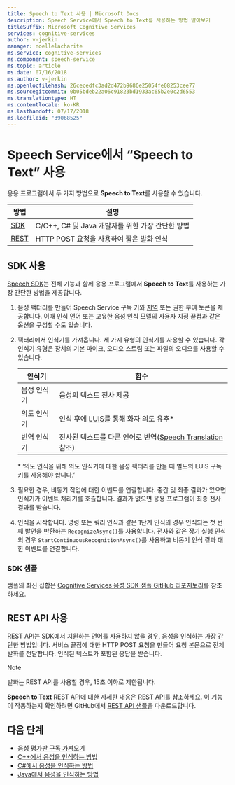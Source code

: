 ```yaml
---
title: Speech to Text 사용 | Microsoft Docs
description: Speech Service에서 Speech to Text를 사용하는 방법 알아보기
titleSuffix: Microsoft Cognitive Services
services: cognitive-services
author: v-jerkin
manager: noellelacharite
ms.service: cognitive-services
ms.component: speech-service
ms.topic: article
ms.date: 07/16/2018
ms.author: v-jerkin
ms.openlocfilehash: 26cecedfc3ad2d472b9686e25054fe08253cee77
ms.sourcegitcommit: 0b05bdeb22a06c91823bd1933ac65b2e0c2d6553
ms.translationtype: HT
ms.contentlocale: ko-KR
ms.lasthandoff: 07/17/2018
ms.locfileid: "39068525"
---
```

# <a name="use-speech-to-text-in-the-speech-service"></a>Speech Service에서 “Speech to Text” 사용

응용 프로그램에서 두 가지 방법으로 **Speech to Text**를 사용할 수 있습니다.

| 방법 | 설명 |
|-|-|
| [SDK](speech-sdk.md) | C/C++, C# 및 Java 개발자를 위한 가장 간단한 방법 |
| [REST](rest-apis.md) | HTTP POST 요청을 사용하여 짧은 발화 인식 | 

## <a name="using-the-sdk"></a>SDK 사용

[Speech SDK](speech-sdk.md)는 전체 기능과 함께 응용 프로그램에서 **Speech to Text**를 사용하는 가장 간단한 방법을 제공합니다.

1. 음성 팩터리를 만들어 Speech Service 구독 키와 [지역](regions.md) 또는 권한 부여 토큰을 제공합니다. 이때 인식 언어 또는 고유한 음성 인식 모델의 사용자 지정 끝점과 같은 옵션을 구성할 수도 있습니다.

2. 팩터리에서 인식기를 가져옵니다. 세 가지 유형의 인식기를 사용할 수 있습니다. 각 인식기 유형은 장치의 기본 마이크, 오디오 스트림 또는 파일의 오디오를 사용할 수 있습니다.

    인식기 | 함수
    -|-
    음성 인식기|음성의 텍스트 전사 제공
    의도 인식기|인식 후에 [LUIS](https://docs.microsoft.com/azure/cognitive-services/luis/)를 통해 화자 의도 유추\*
    번역 인식기|전사된 텍스트를 다른 언어로 번역([Speech Translation](how-to-translate-speech.md) 참조)

    \* ‘의도 인식을 위해 의도 인식기에 대한 음성 팩터리를 만들 때 별도의 LUIS 구독 키를 사용해야 합니다.’
    
4. 필요한 경우, 비동기 작업에 대한 이벤트를 연결합니다. 중간 및 최종 결과가 있으면 인식기가 이벤트 처리기를 호출합니다. 결과가 없으면 응용 프로그램이 최종 전사 결과를 받습니다.

5. 인식을 시작합니다.
   명령 또는 쿼리 인식과 같은 1단계 인식의 경우 인식되는 첫 번째 발언을 반환하는 `RecognizeAsync()`를 사용합니다.
   전사와 같은 장기 실행 인식의 경우 `StartContinuousRecognitionAsync()`를 사용하고 비동기 인식 결과 대한 이벤트를 연결합니다.

### <a name="sdk-samples"></a>SDK 샘플

샘플의 최신 집합은 [Cognitive Services 음성 SDK 샘플 GitHub 리포지토리](https://aka.ms/csspeech/samples)를 참조하세요.

## <a name="using-the-rest-api"></a>REST API 사용

REST API는 SDK에서 지원하는 언어를 사용하지 않을 경우, 음성을 인식하는 가장 간단한 방법입니다. 서비스 끝점에 대한 HTTP POST 요청을 만들어 요청 본문으로 전체 발화를 전달합니다. 인식된 텍스트가 포함된 응답을 받습니다.

> [!NOTE]
> 발화는 REST API를 사용할 경우, 15초 이하로 제한됩니다.

**Speech to Text** REST API에 대한 자세한 내용은 [REST API](rest-apis.md#speech-to-text)를 참조하세요. 이 기능이 작동하는지 확인하려면 GitHub에서 [REST API 샘플](https://github.com/Azure-Samples/SpeechToText-REST)을 다운로드합니다.

## <a name="next-steps"></a>다음 단계

- [음성 평가판 구독 가져오기](https://azure.microsoft.com/try/cognitive-services/)
- [C++에서 음성을 인식하는 방법](quickstart-cpp-windows.md)
- [C#에서 음성을 인식하는 방법](quickstart-csharp-dotnet-windows.md)
- [Java에서 음성을 인식하는 방법](quickstart-java-android.md)
